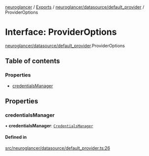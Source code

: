 [neuroglancer](../README.md) / [Exports](../modules.md) / [neuroglancer/datasource/default\_provider](../modules/neuroglancer_datasource_default_provider.md) / ProviderOptions

# Interface: ProviderOptions

[neuroglancer/datasource/default_provider](../modules/neuroglancer_datasource_default_provider.md).ProviderOptions

## Table of contents

### Properties

- [credentialsManager](neuroglancer_datasource_default_provider.ProviderOptions.md#credentialsmanager)

## Properties

### credentialsManager

• **credentialsManager**: [`CredentialsManager`](neuroglancer_credentials_provider.CredentialsManager.md)

#### Defined in

[src/neuroglancer/datasource/default_provider.ts:26](https://github.com/ActiveBrainAtlas2/neuroglancer/blob/91617476/src/neuroglancer/datasource/default_provider.ts#L26)
